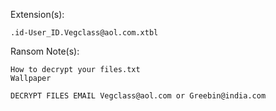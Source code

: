 Extension(s): 
```
.id-User_ID.Vegclass@aol.com.xtbl
```
Ransom Note(s): 
```
How to decrypt your files.txt
Wallpaper
```

```
DECRYPT FILES EMAIL Vegclass@aol.com or Greebin@india.com
```